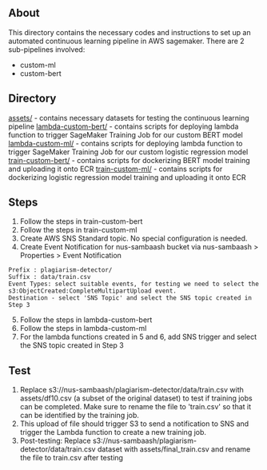 ## About

This directory contains the necessary codes and instructions to set up an automated continuous learning pipeline in AWS sagemaker. There are 2 sub-pipelines involved:
* custom-ml
* custom-bert

## Directory
[assets/](assets/) - contains necessary datasets for testing the continuous learning pipeline
[lambda-custom-bert/](lambda-custom-bert/) - contains scripts for deploying lambda function to trigger SageMaker Training Job for our custom BERT model
[lambda-custom-ml/](lambda-custom-ml/) - contains scripts for deploying lambda function to trigger SageMaker Training Job for our custom logistic regression model
[train-custom-bert/](train-custom-bert/) - contains scripts for dockerizing BERT model training and uploading it onto ECR
[train-custom-ml/](train-custom-ml/) - contains scripts for dockerizing logistic regression model training and uploading it onto ECR

## Steps
1. Follow the steps in train-custom-bert
2. Follow the steps in train-custom-ml
3. Create AWS SNS Standard topic. No special configuration is needed.
4. Create Event Notification for nus-sambaash bucket via nus-sambaash > Properties > Event Notification
```
Prefix : plagiarism-detector/
Suffix : data/train.csv
Event Types: select suitable events, for testing we need to select the s3:ObjectCreated:CompleteMultipartUpload event.
Destination - select 'SNS Topic' and select the SNS topic created in Step 3
```
5. Follow the steps in lambda-custom-bert
6. Follow the steps in lambda-custom-ml
7. For the lambda functions created in 5 and 6, add SNS trigger and select the SNS topic created in Step 3

## Test
1. Replace s3://nus-sambaash/plagiarism-detector/data/train.csv with assets/df10.csv (a subset of the original dataset) to test if training jobs can be completed. Make sure to rename the file to 'train.csv' so that it can be identified by the training job.
2. This upload of file should trigger S3 to send a notification to SNS and trigger the Lambda function to create a new training job.
3. Post-testing: Replace s3://nus-sambaash/plagiarism-detector/data/train.csv dataset with assets/final_train.csv and rename the file to train.csv after testing

